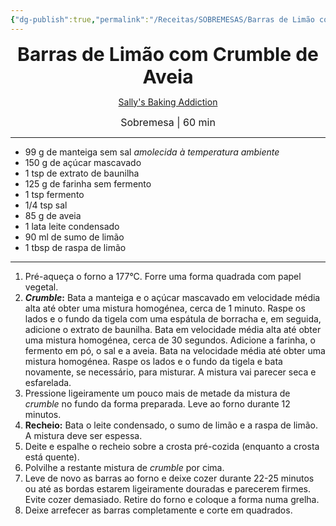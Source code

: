 ```yaml
---
{"dg-publish":true,"permalink":"/Receitas/SOBREMESAS/Barras de Limão com Crumble de Aveia/","title":"Barras de Limão com Crumble de Aveia","tags":["💚ok"]}
---
```


<div style="text-align: center;"> <span style="font-size: 30px;"><b>Barras de Limão com Crumble de Aveia</b></span> </div>

<span class="center"> <center> [Sally's Baking Addiction](https://sallysbakingaddiction.com/oatmeal-lemon-creme-bars/#commentform) </center></span>

<div style="text-align: center;"> <span style="font-size: 16px;">  Sobremesa | 60 min </span> </div>

---
- 99 g de manteiga sem sal *amolecida à temperatura ambiente*
- 150 g de açúcar mascavado
- 1 tsp de extrato de baunilha
- 125 g de farinha sem fermento
- 1 tsp fermento
- 1/4 tsp sal
- 85 g de aveia
- 1 lata leite condensado
- 90 ml de sumo de limão
- 1 tbsp de raspa de limão
---
1. Pré-aqueça o forno a 177°C. Forre uma forma quadrada com papel vegetal.
2. ***Crumble*:** Bata a manteiga e o açúcar mascavado em velocidade média alta até obter uma mistura homogénea, cerca de 1 minuto. Raspe os lados e o fundo da tigela com uma espátula de borracha e, em seguida, adicione o extrato de baunilha. Bata em velocidade média alta até obter uma mistura homogénea, cerca de 30 segundos. Adicione a farinha, o fermento em pó, o sal e a aveia. Bata na velocidade média até obter uma mistura homogénea. Raspe os lados e o fundo da tigela e bata novamente, se necessário, para misturar. A mistura vai parecer seca e esfarelada.
3. Pressione ligeiramente um pouco mais de metade da mistura de *crumble* no fundo da forma preparada. Leve ao forno durante 12 minutos.
4. **Recheio:** Bata o leite condensado, o sumo de limão e a raspa de limão. A mistura deve ser espessa.
5. Deite e espalhe o recheio sobre a crosta pré-cozida (enquanto a crosta está quente).
6. Polvilhe a restante mistura de *crumble* por cima.
7. Leve de novo as barras ao forno e deixe cozer durante 22-25 minutos ou até as bordas estarem ligeiramente douradas e parecerem firmes. Evite cozer demasiado. Retire do forno e coloque a forma numa grelha.
8. Deixe arrefecer as barras completamente e corte em quadrados.